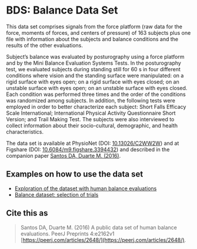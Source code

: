 BDS: Balance Data Set
====================

This data set comprises signals from the force platform (raw data for the force, moments of forces, and centers of pressure) of 163 subjects plus one file with information about the subjects and balance conditions and the results of the other evaluations. 

Subject’s balance was evaluated by posturography using a force platform and by the Mini Balance Evaluation Systems Tests. In the posturography test, we evaluated subjects during standing still for 60 s in four different conditions where vision and the standing surface were manipulated: on a rigid surface with eyes open; on a rigid surface with eyes closed; on an unstable surface with eyes open; on an unstable surface with eyes closed. Each condition was performed three times and the order of the conditions was randomized among subjects. In addition, the following tests were employed in order to better characterize each subject: Short Falls Efficacy Scale International; International Physical Activity Questionnaire Short Version; and Trail Making Test. The subjects were also interviewed to collect information about their socio-cultural, demographic, and health characteristics.  

The data set is available at PhysioNet (DOI: [10.13026/C2WW2W](https://dx.doi.org/10.13026/C2WW2W)) and at Figshare (DOI: [10.6084/m9.figshare.3394432](https://dx.doi.org/10.6084/m9.figshare.3394432)) and described in the companion paper [Santos DA, Duarte M. (2016)](https://peerj.com/articles/2648/). 

## Examples on how to use the data set  
 - [Exploration of the dataset with human balance evaluations](http://nbviewer.jupyter.org/github/demotu/datasets/blob/master/Balance/notebooks/BalanceDatasetAnalysis.ipynb)  
 - [Balance dataset: selection of trials](http://nbviewer.jupyter.org/github/demotu/datasets/blob/master/Balance/notebooks/BalanceDatasetSelection.ipynb)

## Cite this as 
> Santos DA, Duarte M. (2016) A public data set of human balance evaluations. PeerJ Preprints 4:e2162v1 [https://peerj.com/articles/2648/](https://peerj.com/articles/2648/).